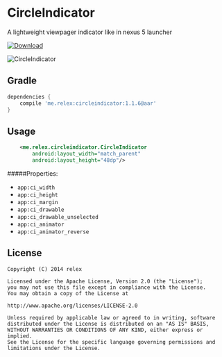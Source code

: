CircleIndicator
===============
A lightweight viewpager indicator like in nexus 5 launcher 

[ ![Download](https://api.bintray.com/packages/ongakuer/maven/me.relex%3Acircleindicator/images/download.svg) ](https://bintray.com/ongakuer/maven/me.relex%3Acircleindicator/_latestVersion)

![CircleIndicator](/screenshot.gif)

Gradle
------------




```groovy
dependencies {
    compile 'me.relex:circleindicator:1.1.6@aar'
}
```


Usage
--------
```xml
	<me.relex.circleindicator.CircleIndicator
        android:layout_width="match_parent"
        android:layout_height="48dp"/>
```

#####Properties:

* `app:ci_width`
* `app:ci_height`
* `app:ci_margin`
* `app:ci_drawable`
* `app:ci_drawable_unselected`
* `app:ci_animator`
* `app:ci_animator_reverse`



License
--------
```
Copyright (C) 2014 relex

Licensed under the Apache License, Version 2.0 (the "License");
you may not use this file except in compliance with the License.
You may obtain a copy of the License at

http://www.apache.org/licenses/LICENSE-2.0

Unless required by applicable law or agreed to in writing, software
distributed under the License is distributed on an "AS IS" BASIS,
WITHOUT WARRANTIES OR CONDITIONS OF ANY KIND, either express or implied.
See the License for the specific language governing permissions and
limitations under the License.
```
